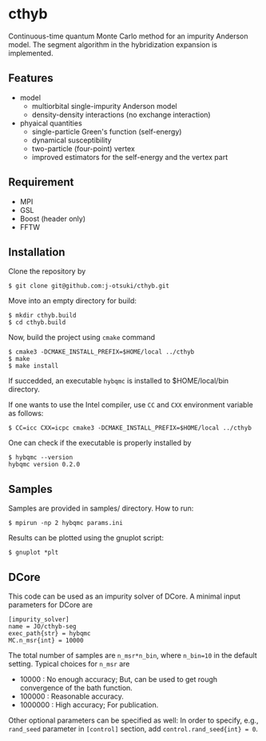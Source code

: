 # cthyb

Continuous-time quantum Monte Carlo method for an impurity Anderson model. The segment algorithm in the hybridization expansion is implemented.

## Features

- model
  - multiorbital single-impurity Anderson model
  - density-density interactions (no exchange interaction)
- phyaical quantities
  - single-particle Green's function (self-energy)
  - dynamical susceptibility
  - two-particle (four-point) vertex
  - improved estimators for the self-energy and the vertex part

## Requirement

- MPI
- GSL
- Boost (header only)
- FFTW

## Installation

Clone the repository by
```
$ git clone git@github.com:j-otsuki/cthyb.git
```
Move into an empty directory for build:
```
$ mkdir cthyb.build
$ cd cthyb.build
```
Now, build the project using ``cmake`` command
```
$ cmake3 -DCMAKE_INSTALL_PREFIX=$HOME/local ../cthyb
$ make
$ make install
```
If succedded, an executable ``hybqmc`` is installed to $HOME/local/bin directory.

If one wants to use the Intel compiler, use ``CC`` and ``CXX`` environment variable as follows:
```
$ CC=icc CXX=icpc cmake3 -DCMAKE_INSTALL_PREFIX=$HOME/local ../cthyb
```

One can check if the executable is properly installed by
```
$ hybqmc --version
hybqmc version 0.2.0
```


## Samples

Samples are provided in samples/ directory.
How to run:
```
$ mpirun -np 2 hybqmc params.ini
```
Results can be plotted using the gnuplot script:
```
$ gnuplot *plt
```

## DCore

This code can be used as an impurity solver of DCore.
A minimal input parameters for DCore are
```
[impurity_solver]
name = JO/cthyb-seg
exec_path{str} = hybqmc
MC.n_msr{int} = 10000
```
The total number of samples are ``n_msr*n_bin``, where ``n_bin=10`` in the default setting.
Typical choices for ``n_msr`` are

- 10000 : No enough accuracy; But, can be used to get rough convergence of the bath function.
- 100000 : Reasonable accuracy.
- 1000000 : High accuracy; For publication.

Other optional parameters can be specified as well:
In order to specify, e.g., ``rand_seed`` parameter in ``[control]`` section, add  ``control.rand_seed{int} = 0``.
